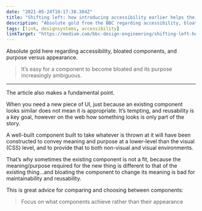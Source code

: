 ```yaml
---
date: "2021-05-24T10:17:38.384Z"
title: "Shifting left: how introducing accessibility earlier helps the BBC’s design system (by Sophie Beaumont)"
description: "Absolute gold from the BBC regarding accessibility, bloated components, and purpose versus appearance."
tags: [link, designsystems, accessibility]
linkTarget: "https://medium.com/bbc-design-engineering/shifting-left-how-introducing-accessibility-earlier-helps-the-bbcs-design-system-716ec5cfbcd8"
---
```

Absolute gold here regarding accessibility, bloated components, and purpose versus appearance.

> It’s easy for a component to become bloated and its purpose increasingly ambiguous.

---

The article also makes a fundamental point.

When you need a new piece of UI, just because an existing component looks similar does not mean it is appropriate. It’s tempting, and reusability is a key goal, however on the web how something looks is only part of the story. 

A well-built component built to take whatever is thrown at it will have been constructed to convey meaning and purpose at a lower-level than the visual (CSS) level, and to provide that to both non-visual and visual environments.

That’s why sometimes the existing component is not a fit, because the meaning/purpose required for the new thing is different to that of the existing thing…and bloating the component to change its meaning is bad for maintainability and reusability.

This is great advice for comparing and choosing between components:

> Focus on what components achieve rather than their appearance
